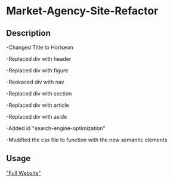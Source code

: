 # Market-Agency-Site-Refactor

## Description
-Changed Title to Horiseon

-Replaced div with header

-Replaced div with figure

-Reokaced div with nav

-Replaced div with section

-Replaced div with article

-Replaced div with aside

-Added id "search-engine-optimization"

-Modified the css file to function with the new semantic elements

## Usage 

["Full Website"](./assets/images/FullWebsite.png)